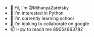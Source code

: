 - 👋 Hi, I’m @MihanyaZaretsky
- 👀 I’m interested in Python
- 🌱 I’m currently learning school
- 💞️ I’m looking to collaborate on google
- 📫 How to reach me 89054663792

<!---
MihanyaZaretsky/MihanyaZaretsky is a ✨ special ✨ repository because its `README.md` (this file) appears on your GitHub profile.
You can click the Preview link to take a look at your changes.
--->
